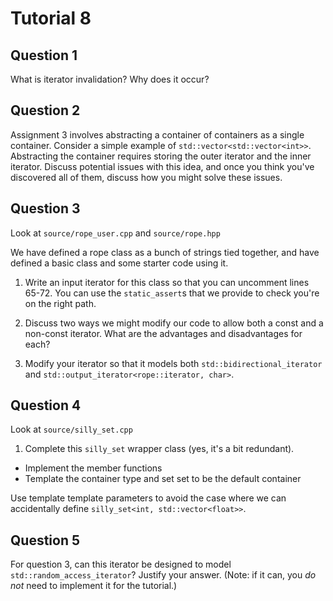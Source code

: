 # Tutorial 8

## Question 1

What is iterator invalidation? Why does it occur?

## Question 2

Assignment 3 involves abstracting a container of containers as a single container. Consider a simple
example of `std::vector<std::vector<int>>`. Abstracting the container requires storing the outer
iterator and the inner iterator. Discuss potential issues with this idea, and once you think you've
discovered all of them, discuss how you might solve these issues.

## Question 3

Look at `source/rope_user.cpp` and `source/rope.hpp`

We have defined a rope class as a bunch of strings tied together, and have defined a basic class and
some starter code using it.

1. Write an input iterator for this class so that you can uncomment lines 65-72. You can use the
   `static_assert`s that we provide to check you're on the right path.

2. Discuss two ways we might modify our code to allow both a const and a non-const iterator. What
   are the advantages and disadvantages for each?

3. Modify your iterator so that it models both `std::bidirectional_iterator` and
   `std::output_iterator<rope::iterator, char>`.

## Question 4

Look at `source/silly_set.cpp`

1. Complete this `silly_set` wrapper class (yes, it's a bit redundant).

* Implement the member functions
* Template the container type and set set to be the default container

Use template template parameters to avoid the case where we can accidentally define
`silly_set<int, std::vector<float>>`.

## Question 5 

For question 3, can this iterator be designed to model `std::random_access_iterator`? Justify your answer. (Note: if it can, you _do not_ need to
   implement it for the tutorial.)
